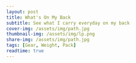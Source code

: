 ```yaml
---
layout: post
title: What's On My Back
subtitle: See what I carry everyday on my back
cover-img: /assets/img/path.jpg
thumbnail-img: /assets/img/lp.png
share-img: /assets/img/path.jpg
tags: [Gear, Weight, Pack]
readtime: true
---
```


<script src="https://lighterpack.com/e/1jm6ok"></script><div id="1jm6ok"></div>
